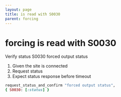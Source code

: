 ```yaml
---
layout: page
title: is read with S0030
parent: forcing
---
```


# forcing is read with S0030

Verify status S0030 forced output status

1. Given the site is connected
2. Request status
3. Expect status response before timeout

```ruby
request_status_and_confirm "forced output status",
{ S0030: [:status] }
```

